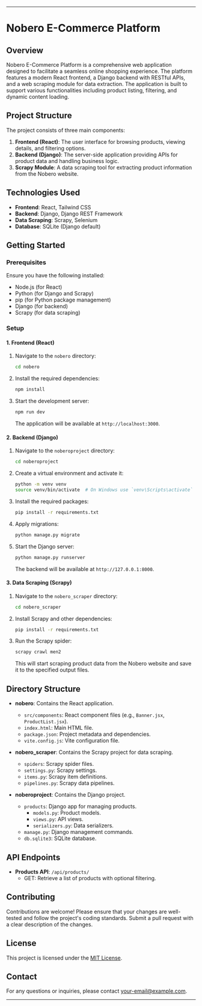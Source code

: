 
---

# Nobero E-Commerce Platform

## Overview

Nobero E-Commerce Platform is a comprehensive web application designed to facilitate a seamless online shopping experience. The platform features a modern React frontend, a Django backend with RESTful APIs, and a web scraping module for data extraction. The application is built to support various functionalities including product listing, filtering, and dynamic content loading.

## Project Structure

The project consists of three main components:

1. **Frontend (React)**: The user interface for browsing products, viewing details, and filtering options.
2. **Backend (Django)**: The server-side application providing APIs for product data and handling business logic.
3. **Scrapy Module**: A data scraping tool for extracting product information from the Nobero website.

## Technologies Used

- **Frontend**: React, Tailwind CSS
- **Backend**: Django, Django REST Framework
- **Data Scraping**: Scrapy, Selenium
- **Database**: SQLite (Django default)

## Getting Started

### Prerequisites

Ensure you have the following installed:
- Node.js (for React)
- Python (for Django and Scrapy)
- pip (for Python package management)
- Django (for backend)
- Scrapy (for data scraping)

### Setup

#### 1. Frontend (React)

1. Navigate to the `nobero` directory:
   ```bash
   cd nobero
   ```

2. Install the required dependencies:
   ```bash
   npm install
   ```

3. Start the development server:
   ```bash
   npm run dev
   ```

   The application will be available at `http://localhost:3000`.

#### 2. Backend (Django)

1. Navigate to the `noberoproject` directory:
   ```bash
   cd noberoproject
   ```

2. Create a virtual environment and activate it:
   ```bash
   python -m venv venv
   source venv/bin/activate  # On Windows use `venv\Scripts\activate`
   ```

3. Install the required packages:
   ```bash
   pip install -r requirements.txt
   ```

4. Apply migrations:
   ```bash
   python manage.py migrate
   ```

5. Start the Django server:
   ```bash
   python manage.py runserver
   ```

   The backend will be available at `http://127.0.0.1:8000`.

#### 3. Data Scraping (Scrapy)

1. Navigate to the `nobero_scraper` directory:
   ```bash
   cd nobero_scraper
   ```

2. Install Scrapy and other dependencies:
   ```bash
   pip install -r requirements.txt
   ```

3. Run the Scrapy spider:
   ```bash
   scrapy crawl men2
   ```

   This will start scraping product data from the Nobero website and save it to the specified output files.

## Directory Structure

- **nobero**: Contains the React application.
  - `src/components`: React component files (e.g., `Banner.jsx`, `ProductList.jsx`).
  - `index.html`: Main HTML file.
  - `package.json`: Project metadata and dependencies.
  - `vite.config.js`: Vite configuration file.

- **nobero_scraper**: Contains the Scrapy project for data scraping.
  - `spiders`: Scrapy spider files.
  - `settings.py`: Scrapy settings.
  - `items.py`: Scrapy item definitions.
  - `pipelines.py`: Scrapy data pipelines.

- **noberoproject**: Contains the Django project.
  - `products`: Django app for managing products.
    - `models.py`: Product models.
    - `views.py`: API views.
    - `serializers.py`: Data serializers.
  - `manage.py`: Django management commands.
  - `db.sqlite3`: SQLite database.

## API Endpoints

- **Products API**: `/api/products/`
  - GET: Retrieve a list of products with optional filtering.

## Contributing

Contributions are welcome! Please ensure that your changes are well-tested and follow the project's coding standards. Submit a pull request with a clear description of the changes.

## License

This project is licensed under the [MIT License](LICENSE).

## Contact

For any questions or inquiries, please contact [your-email@example.com](mailto:your-email@example.com).

---


